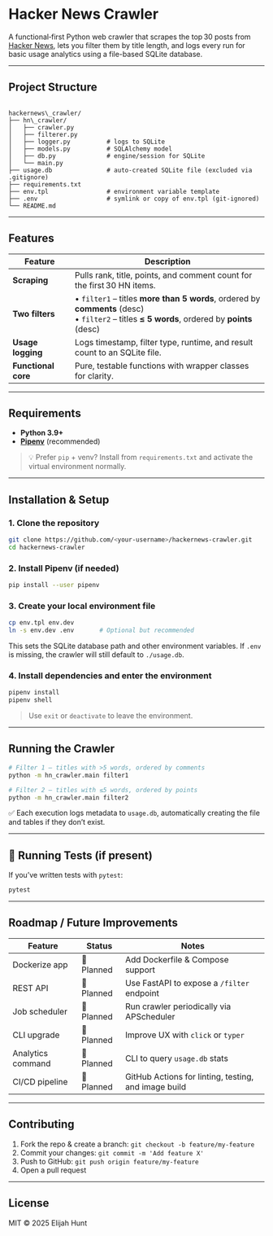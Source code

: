 
# Hacker News Crawler

A functional‑first Python web crawler that scrapes the top 30 posts from [Hacker News](https://news.ycombinator.com), lets you filter them by title length, and logs every run for basic usage analytics using a file-based SQLite database.

---

## Project Structure

```

hackernews\_crawler/
├── hn\_crawler/
│   ├── crawler.py
│   ├── filterer.py
│   ├── logger.py          # logs to SQLite
│   ├── models.py          # SQLAlchemy model
│   ├── db.py              # engine/session for SQLite
│   └── main.py
├── usage.db               # auto‑created SQLite file (excluded via .gitignore)
├── requirements.txt
├── env.tpl                # environment variable template
├── .env                   # symlink or copy of env.tpl (git-ignored)
└── README.md

````

---

## Features

| Feature          | Description                                                                 |
|------------------|-----------------------------------------------------------------------------|
| **Scraping**     | Pulls rank, title, points, and comment count for the first 30 HN items.     |
| **Two filters**  | • `filter1` – titles **more than 5 words**, ordered by **comments** (desc)  <br> • `filter2` – titles **≤ 5 words**, ordered by **points** (desc) |
| **Usage logging**| Logs timestamp, filter type, runtime, and result count to an SQLite file.   |
| **Functional core** | Pure, testable functions with wrapper classes for clarity.               |

---

## Requirements

- **Python 3.9+**
- **[Pipenv](https://pipenv.pypa.io/en/latest/)** (recommended)

> 💡 Prefer `pip` + venv? Install from `requirements.txt` and activate the virtual environment normally.

---

## Installation & Setup

### 1. Clone the repository

```bash
git clone https://github.com/<your-username>/hackernews-crawler.git
cd hackernews-crawler
````

### 2. Install Pipenv (if needed)

```bash
pip install --user pipenv
```

### 3. Create your local environment file

```bash
cp env.tpl env.dev
ln -s env.dev .env       # Optional but recommended
```

This sets the SQLite database path and other environment variables. If `.env` is missing, the crawler will still default to `./usage.db`.

### 4. Install dependencies and enter the environment

```bash
pipenv install
pipenv shell
```

> Use `exit` or `deactivate` to leave the environment.

---

##  Running the Crawler

```bash
# Filter 1 – titles with >5 words, ordered by comments
python -m hn_crawler.main filter1

# Filter 2 – titles with ≤5 words, ordered by points
python -m hn_crawler.main filter2
```

✅ Each execution logs metadata to `usage.db`, automatically creating the file and tables if they don’t exist.

---

## 🧪 Running Tests (if present)

If you’ve written tests with `pytest`:

```bash
pytest
```

---

## Roadmap / Future Improvements

| Feature           | Status     | Notes                                                |
| ----------------- | ---------- | ---------------------------------------------------- |
| Dockerize app     | 🚧 Planned | Add Dockerfile & Compose support                     |
| REST API          | 🚧 Planned | Use FastAPI to expose a `/filter` endpoint           |
| Job scheduler     | 🚧 Planned | Run crawler periodically via APScheduler             |
| CLI upgrade       | 🚧 Planned | Improve UX with `click` or `typer`                   |
| Analytics command | 🚧 Planned | CLI to query `usage.db` stats                        |
| CI/CD pipeline    | 🚧 Planned | GitHub Actions for linting, testing, and image build |

---

## Contributing

1. Fork the repo & create a branch:
   `git checkout -b feature/my-feature`
2. Commit your changes:
   `git commit -m 'Add feature X'`
3. Push to GitHub:
   `git push origin feature/my-feature`
4. Open a pull request

---

## License

MIT © 2025 Elijah Hunt


